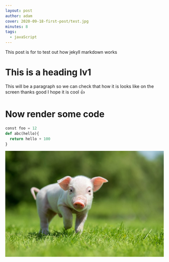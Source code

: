 ```yaml
---
layout: post
author: adam
cover: 2020-09-18-first-post/test.jpg
minutes: 8
tags:
  - javaScript
---
```

This post is for to test out how jekyll markdown works

# This is a heading lv1

This will be a paragraph so we can check that how it is looks
like on the screen thanks good I hope it is cool 👍

# Now render some code

```python
const foo = 12
def abc(hello){
  return hello + 100
}
```

![Philadelphia's Magic Gardens. This place was so cool!](/assets/images/2020-09-18-first-post/test.jpg "Philadelphia's Magic Gardens")
